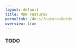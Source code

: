 ```yaml
---
layout: default
title: MDW Features
permalink: /docs/featuresGuide
overview: true
---
```


### TODO